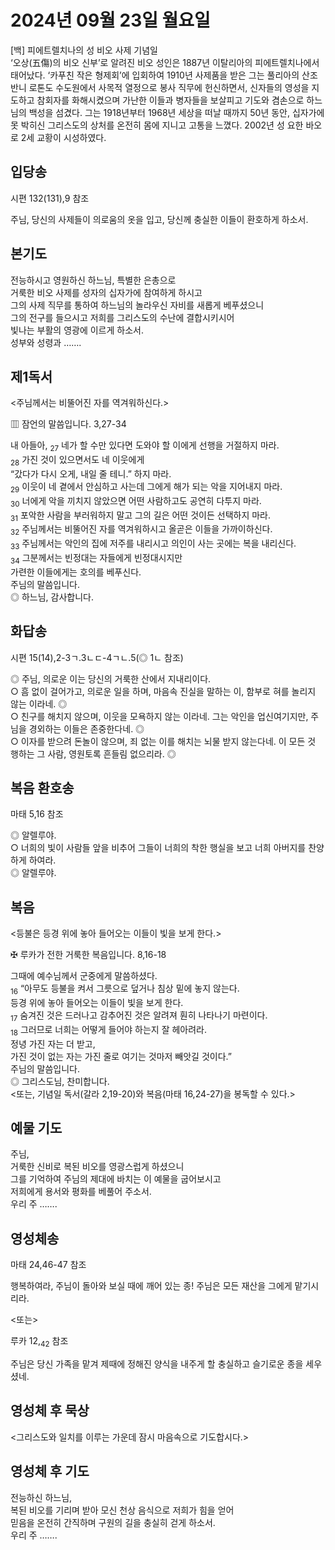 # 2024년 09월 23일 월요일

[백] 피에트렐치나의 성 비오 사제 기념일  
‘오상(五傷)의 비오 신부’로 알려진 비오 성인은 1887년 이탈리아의 피에트렐치나에서 태어났다. ‘카푸친 작은 형제회’에 입회하여 1910년 사제품을 받은 그는 풀리아의 산조반니 로톤도 수도원에서 사목적 열정으로 봉사 직무에 헌신하면서, 신자들의 영성을 지도하고 참회자를 화해시켰으며 가난한 이들과 병자들을 보살피고 기도와 겸손으로 하느님의 백성을 섬겼다. 그는 1918년부터 1968년 세상을 떠날 때까지 50년 동안, 십자가에 못 박히신 그리스도의 상처를 온전히 몸에 지니고 고통을 느꼈다. 2002년 성 요한 바오로 2세 교황이 시성하였다.


## 입당송

시편 132(131),9 참조

주님, 당신의 사제들이 의로움의 옷을 입고, 당신께 충실한 이들이 환호하게 하소서.  
  
## 본기도

전능하시고 영원하신 하느님, 특별한 은총으로  
거룩한 비오 사제를 성자의 십자가에 참여하게 하시고  
그의 사제 직무를 통하여 하느님의 놀라우신 자비를 새롭게 베푸셨으니  
그의 전구를 들으시고 저희를 그리스도의 수난에 결합시키시어  
빛나는 부활의 영광에 이르게 하소서.  
성부와 성령과 …….  
  
## 제1독서

<주님께서는 비뚤어진 자를 역겨워하신다.>

▥ 잠언의 말씀입니다. 3,27-34

내 아들아, <sub>27</sub> 네가 할 수만 있다면 도와야 할 이에게 선행을 거절하지 마라.  
<sub>28</sub> 가진 것이 있으면서도 네 이웃에게  
“갔다가 다시 오게, 내일 줄 테니.” 하지 마라.  
<sub>29</sub> 이웃이 네 곁에서 안심하고 사는데 그에게 해가 되는 악을 지어내지 마라.  
<sub>30</sub> 너에게 악을 끼치지 않았으면 어떤 사람하고도 공연히 다투지 마라.  
<sub>31</sub> 포악한 사람을 부러워하지 말고 그의 길은 어떤 것이든 선택하지 마라.  
<sub>32</sub> 주님께서는 비뚤어진 자를 역겨워하시고 올곧은 이들을 가까이하신다.  
<sub>33</sub> 주님께서는 악인의 집에 저주를 내리시고 의인이 사는 곳에는 복을 내리신다.  
<sub>34</sub> 그분께서는 빈정대는 자들에게 빈정대시지만  
가련한 이들에게는 호의를 베푸신다.  
주님의 말씀입니다.  
◎ 하느님, 감사합니다.  
  
## 화답송

시편 15(14),2-3ㄱ.3ㄴㄷ-4ㄱㄴ.5(◎ 1ㄴ 참조)

◎ 주님, 의로운 이는 당신의 거룩한 산에서 지내리이다.  
○ 흠 없이 걸어가고, 의로운 일을 하며, 마음속 진실을 말하는 이, 함부로 혀를 놀리지 않는 이라네. ◎  
○ 친구를 해치지 않으며, 이웃을 모욕하지 않는 이라네. 그는 악인을 업신여기지만, 주님을 경외하는 이들은 존중한다네. ◎  
○ 이자를 받으려 돈놀이 않으며, 죄 없는 이를 해치는 뇌물 받지 않는다네. 이 모든 것 행하는 그 사람, 영원토록 흔들림 없으리라. ◎  
  
## 복음 환호송

마태 5,16 참조

◎ 알렐루야.  
○ 너희의 빛이 사람들 앞을 비추어 그들이 너희의 착한 행실을 보고 너희 아버지를 찬양하게 하여라.  
◎ 알렐루야.  
  
## 복음

<등불은 등경 위에 놓아 들어오는 이들이 빛을 보게 한다.>

✠ 루카가 전한 거룩한 복음입니다. 8,16-18

그때에 예수님께서 군중에게 말씀하셨다.  
<sub>16</sub> “아무도 등불을 켜서 그릇으로 덮거나 침상 밑에 놓지 않는다.  
등경 위에 놓아 들어오는 이들이 빛을 보게 한다.  
<sub>17</sub> 숨겨진 것은 드러나고 감추어진 것은 알려져 훤히 나타나기 마련이다.  
<sub>18</sub> 그러므로 너희는 어떻게 들어야 하는지 잘 헤아려라.  
정녕 가진 자는 더 받고,  
가진 것이 없는 자는 가진 줄로 여기는 것마저 빼앗길 것이다.”  
주님의 말씀입니다.  
◎ 그리스도님, 찬미합니다.  
<또는, 기념일 독서(갈라 2,19-20)와 복음(마태 16,24-27)을 봉독할 수 있다.>  
  
## 예물 기도

주님,  
거룩한 신비로 복된 비오를 영광스럽게 하셨으니  
그를 기억하여 주님의 제대에 바치는 이 예물을 굽어보시고  
저희에게 용서와 평화를 베풀어 주소서.  
우리 주 …….  
  
## 영성체송

마태 24,46-47 참조

행복하여라, 주님이 돌아와 보실 때에 깨어 있는 종! 주님은 모든 재산을 그에게 맡기시리라.  
  
<또는>  
  
루카 12,<sub>42</sub> 참조  
  
주님은 당신 가족을 맡겨 제때에 정해진 양식을 내주게 할 충실하고 슬기로운 종을 세우셨네.  
## 영성체 후 묵상

<그리스도와 일치를 이루는 가운데 잠시 마음속으로 기도합시다.>  
## 영성체 후 기도

전능하신 하느님,  
복된 비오를 기리며 받아 모신 천상 음식으로 저희가 힘을 얻어  
믿음을 온전히 간직하며 구원의 길을 충실히 걷게 하소서.  
우리 주 …….
